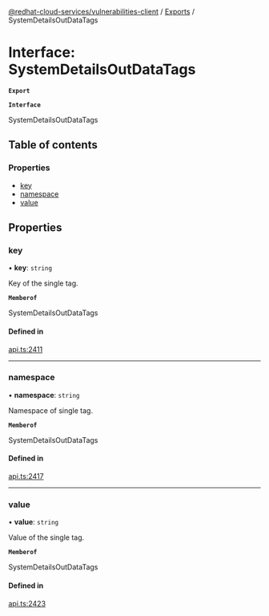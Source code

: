 [@redhat-cloud-services/vulnerabilities-client](../README.md) / [Exports](../modules.md) / SystemDetailsOutDataTags

# Interface: SystemDetailsOutDataTags

**`Export`**

**`Interface`**

SystemDetailsOutDataTags

## Table of contents

### Properties

- [key](SystemDetailsOutDataTags.md#key)
- [namespace](SystemDetailsOutDataTags.md#namespace)
- [value](SystemDetailsOutDataTags.md#value)

## Properties

### key

• **key**: `string`

Key of the single tag.

**`Memberof`**

SystemDetailsOutDataTags

#### Defined in

[api.ts:2411](https://github.com/RedHatInsights/javascript-clients/blob/master/packages/vulnerabilities/api.ts#L2411)

___

### namespace

• **namespace**: `string`

Namespace of single tag.

**`Memberof`**

SystemDetailsOutDataTags

#### Defined in

[api.ts:2417](https://github.com/RedHatInsights/javascript-clients/blob/master/packages/vulnerabilities/api.ts#L2417)

___

### value

• **value**: `string`

Value of the single tag.

**`Memberof`**

SystemDetailsOutDataTags

#### Defined in

[api.ts:2423](https://github.com/RedHatInsights/javascript-clients/blob/master/packages/vulnerabilities/api.ts#L2423)
